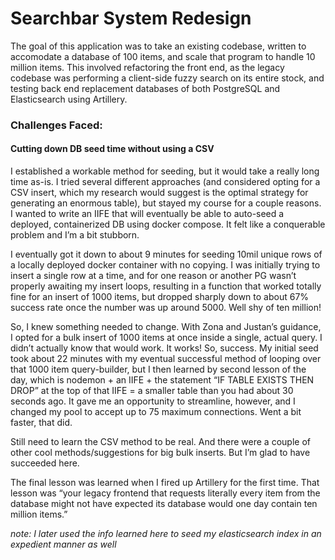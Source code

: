 # Searchbar System Redesign

The goal of this application was to take an existing codebase, written to accomodate a database of 100 items, and scale that program to handle 10 million items. This involved refactoring the front end, as the legacy codebase was performing a client-side fuzzy search on its entire stock, and testing back end replacement databases of both PostgreSQL and Elasticsearch using Artillery.

### Challenges Faced:

#### Cutting down DB seed time without using a CSV
I established a workable method for seeding, but it would take a really long time as-is. I tried several different approaches (and considered opting for a CSV insert, which my research would suggest is the optimal strategy for generating an enormous table), but stayed my course for a couple reasons.
I wanted to write an IIFE that will eventually be able to auto-seed a deployed, containerized DB using docker compose.
It felt like a conquerable problem and I’m a bit stubborn.

I eventually got it down to about 9 minutes for seeding 10mil unique rows of a locally deployed docker container with no copying. I was initially trying to insert a single row at a time, and for one reason or another PG wasn’t properly awaiting my insert loops, resulting in a function that worked totally fine for an insert of 1000 items, but dropped sharply down to about 67% success rate once the number was up around 5000. Well shy of ten million! 

So, I knew something needed to change. With Zona and Justan’s guidance, I opted for a bulk insert of 1000 items at once inside a single, actual query. I didn’t actually know that would work. It works! So, success. My initial seed took about 22 minutes with my eventual successful method of looping over that 1000 item query-builder, but I then learned by second lesson of the day, which is nodemon + an IIFE + the statement “IF TABLE EXISTS THEN DROP” at the top of that IIFE = a smaller table than you had about 30 seconds ago. It gave me an opportunity to streamline, however, and I changed my pool to accept up to 75 maximum connections. Went a bit faster, that did.

Still need to learn the CSV method to be real. And there were a couple of other cool methods/suggestions for big bulk inserts. But I’m glad to have succeeded here.

The final lesson was learned when I fired up Artillery for the first time. That lesson was “your legacy frontend that requests literally every item from the database might not have expected its database would one day contain ten million items.”

*note: I later used the info learned here to seed my elasticsearch index in an expedient manner as well*

